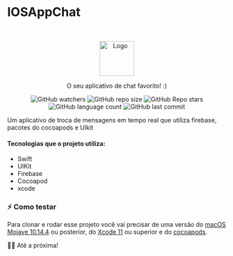 # IOSAppChat
<br />
<p align="center">
  <a href="https://github.com/alexanderritik/Best-README-Template">
    <img src="https://user-images.githubusercontent.com/56983783/150660068-46adfbf5-d88b-4a38-90c6-c0d173758cb2.png" alt="Logo" width="80" height="80">
  </a>
  <p align="center">
    O seu aplicativo de chat favorito! :)
  </p>
</p>

<p align="center">
  <img alt="GitHub watchers" src="https://img.shields.io/github/watchers/AlexBitar80/chatApp-ios?style=social">

  <img alt="GitHub repo size" src="https://img.shields.io/github/repo-size/AlexBitar80/chatApp-ios">

  <img alt="GitHub Repo stars" src="https://img.shields.io/github/stars/AlexBitar80/chatApp-ios?style=social">

  <img alt="GitHub language count" src="https://img.shields.io/github/languages/count/AlexBitar80/chatApp-ios">

  <img alt="GitHub last commit" src="https://img.shields.io/github/last-commit/AlexBitar80/chatApp-ios">
</p>

Um aplicativo de troca de mensagens em tempo real que utiliza firebase, pacotes do cocoapods e UIkit

#### Tecnologias que o projeto utiliza:

- Swift
- UIKit
- Firebase
- Cocoapod
- xcode

### :zap: Como testar

Para clonar e rodar esse projeto você vai precisar de uma versão do [macOS Mojave 10.14.4](https://support.apple.com/kb/DL1994?locale=en_US) ou posterior, do [Xcode 11](https://developer.apple.com/xcode/) ou superior e do [cocoapods](https://cocoapods.org).

👋🏻 Até a próxima!
